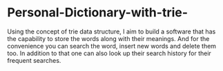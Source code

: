 # Personal-Dictionary-with-trie-
Using the concept of trie data structure, I aim to build a software that has the capability to store the words along with their meanings.
And for the convenience you can search the word, insert new words and delete them too. In addition to that one can also look up their search
history for their frequent searches. 
